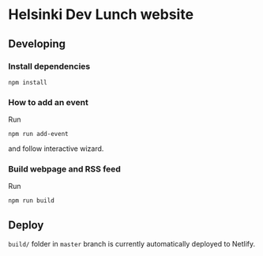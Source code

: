# Helsinki Dev Lunch website

## Developing

### Install dependencies

```
npm install
```

### How to add an event

Run

```
npm run add-event
```

and follow interactive wizard.

### Build webpage and RSS feed

Run

```
npm run build
```

## Deploy

`build/` folder in `master` branch is currently automatically deployed to Netlify.
